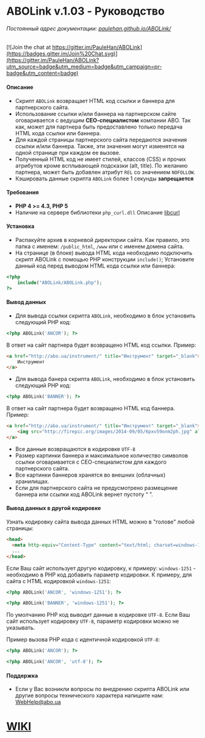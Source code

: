 ABOLink v.1.03 - Руководство
=======
###### Постоянный адрес документации: [paulehan.github.io/ABOLink/](http://paulehan.github.io/ABOLink/)

[![Join the chat at https://gitter.im/PauleHan/ABOLink](https://badges.gitter.im/Join%20Chat.svg)](https://gitter.im/PauleHan/ABOLink?utm_source=badge&utm_medium=badge&utm_campaign=pr-badge&utm_content=badge)

#### Описание
- Скрипт `ABOLink` возвращает HTML код ссылки и баннера для партнерского сайта.
- Использование ссылки и/или баннера на партнерском сайте оговаривается с ведущим **СЕО-специалистом** компании ABO. Так как, может для партнера быть предоставлено только передача HTML кода ссылки или баннера.
- Для каждой страницы партнерского сайта передаются значения ссылки и/или баннера. Также, эти значения могут изменятся на одной странице при каждом ее вызове.
- Полученный  HTML код не имеет стилей, классов (CSS) и прочих атрибутов кроме всплывающей подсказки (alt, title). По желанию партнера, может быть добавлен атрибут `REL` со значением `NOFOLLOW`.
- Кэшировать данные скрипта `ABOLink` более 1 секунды **запрещается**

#### Требования
- **PHP 4 >= 4.3, PHP 5**
- Наличие на сервере библиотеки `php_curl.dll` Описание [libcurl](http://www.php.su/articles/?cat=protocols&page=004)

#### Установка
- Распакуйте архив в корневой директории сайта. Как правило, это папка с именем: `/public_html`, `/www` или с именем домена сайта.
- На странице (в блоке) вывода HTML кода необходимо подключить скрипт ABOLink с помощью PHP конструкции `include()`;
Установите данный код перед выводом HTML кода ссылки или баннера:
```php
<?php
    include("ABOLink/ABOLink.php");
?>
```

#### Вывод данных
- Для вывода ссылки скрипта `ABOLink`, необходимо в блок установить следующий PHP код:
```php
<?php ABOLink('ANCOR'); ?>
```
В ответ на сайт партнера будет возвращено HTML код ссылки. Пример:
```html
<a href="http://abo.ua/instrument/" title="Инструмент" target="_blank">
    Инструмент
</a>
```
- Для вывода банера скрипта `ABOLink`, необходимо в блок установить следующий PHP код:
```php
<?php ABOLink('BANNER'); ?>
```
В ответ на сайт партнера будет возвращено HTML код баннера. Пример:
```html
<a href="http://abo.ua/instrument/" title="Инструмент" target="_blank">
    <img src="http://firepic.org/images/2014-09/05/6pxv59onm2ph.jpg" alt="Инструмент"/>
</a>
```

- Все данные возвращаются в кодировке `UTF-8`
- Размер картинки баннера и максимальное количество символов ссылки оговаривается с СЕО-специалистом для каждого партнерского сайта.
- Все картинки баннеров хранятся во внешних (облачных) хранилищах.
- Если для партнерского сайта не предусмотрено размещение баннера или ссылки код ABOLink вернет пустоту “ ”.

#### Вывод данных в другой кодировке
Узнать кодировку сайта вывода данных HTML можно в "голове" любой страницы:
```html
<head>
  <meta http-equiv="Content-Type" content="text/html; charset=windows-1251" />
  ...
</head>
```
Если Ваш сайт использует другую кодировку, к примеру: `windows-1251` - необходимо в PHP код добавить параметр кодировки.
К примеру, для сайта с HTML кодировкой `windows-1251`:
```php
<?php ABOLink('ANCOR', 'windows-1251'); ?>
```
```php
<?php ABOLink('BANNER', 'windows-1251'); ?>
```
По умолчанию PHP код выводит данные в кодировке `UTF-8`. Если Ваш сайт использует кодировку `UTF-8`, параметр кодировки можно не указывать.

Пример вызова PHP кода с идентичной кодировкой `UTF-8`:
```php
<?php ABOLink('ANCOR'); ?>
```
```php
<?php ABOLink('ANCOR', 'utf-8'); ?>
```

#### Поддержка
- Если у Вас возникли вопросы по внедрению скрипта ABOLink или другие вопросы технического характера напишите нам: WebHelp@abo.ua

[WIKI](https://github.com/PauleHan/ABOLink/wiki)
=======
